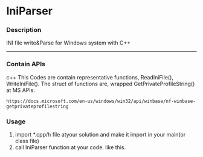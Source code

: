 # IniParser

### Description
INI file write&Parse for Windows system with C++

* * *
### Contain APIs
c++
This Codes are contain representative functions, ReadIniFile(), WriteIniFile().
The struct of functions are, wrapped GetPrivateProfileString() at MS APIs.

```
https://docs.microsoft.com/en-us/windows/win32/api/winbase/nf-winbase-getprivateprofilestring
```

### Usage

  1. import *.cpp/h file atyour solution and make it import in your main(or class file)
  2. call IniParser function at your code. like this.
```c++
  
```
